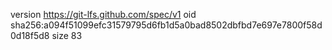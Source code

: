version https://git-lfs.github.com/spec/v1
oid sha256:a094f51099efc31579795d6fb1d5a0bad8502dbfbd7e697e7800f58d0d18f5d8
size 83
